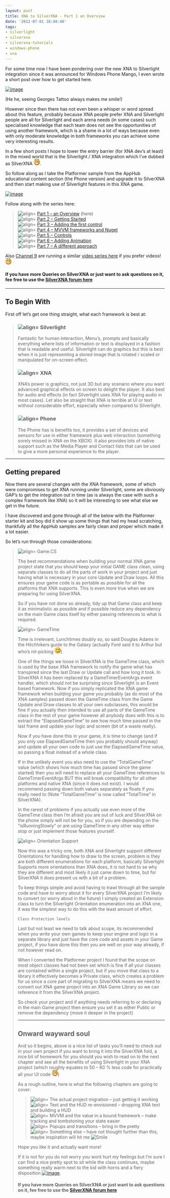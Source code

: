 ```yaml
---
layout: post
title: XNA to SilverXNA - Part 1 an Overview
date: '2012-07-01 18:48:40'
tags:
- silverlight
- silverxna
- silverxna-tutorials
- windows-phone
- xna
---
```


For some time now I have been pondering over the new XNA to Silverlight integration since it was announced for Windows Phone Mango, I even wrote a short post over how to get started here.

[![image](/Images/wordpress/2012/07/image_thumb44.png "image")](/Images/wordpress/2012/07/image43.png)

(He he, seeing Georges Tattoo always makes me smile!)

However since then there has not even been a whisper or word spread about this feature, probably because XNA people prefer XNA and Silverlight people are all for Silverlight and each arena needs (in some cases) such specialised knowledge that each team does not see the opportunities of using another framework, which is a shame in a lot of ways because even with only moderate knowledge in both frameworks you can achieve some very interesting results.

In a few short posts I hope to lower the entry barrier (for XNA dev’s at least) in the mixed world that is the Silverlight / XNA integration which I’ve dubbed as SilverXNA ![Open-mouthed smile](/Images/wordpress/2012/07/wlEmoticon-openmouthedsmile.png).

So follow along as I take the Platformer sample from the AppHub educational content section (the Phone version) and upgrade it to SilverXNA and then start making use of Silverlight features in this XNA game.

[![image](/Images/wordpress/2012/07/image_thumb45.png "image")](/Images/wordpress/2012/07/image44.png)

Follow along with the series here:

> ![align=](http://www.dotnetscraps.com/samples/bullets/025.gif) [Part 1 – an Overview](http://darkgenesis.zenithmoon.com/?p=366) (here)  
> ![align=](http://www.dotnetscraps.com/samples/bullets/025.gif) [Part 2 – Getting Started](http://darkgenesis.zenithmoon.com/?p=386)  
> ![align=](http://www.dotnetscraps.com/samples/bullets/025.gif) [Part 3 – Adding the first control](http://darkgenesis.zenithmoon.com/?p=406)  
> ![align=](http://www.dotnetscraps.com/samples/bullets/025.gif) [Part 4 – MVVM frameworks and Nuget](http://darkgenesis.zenithmoon.com/?p=420)  
> ![align=](http://www.dotnetscraps.com/samples/bullets/025.gif) [Part 5 – Controls](http://darkgenesis.zenithmoon.com/?p=443 "SilverXNA Part 5 - Controls")  
> ![align=](http://www.dotnetscraps.com/samples/bullets/025.gif) [Part 6 – Adding Animation](http://darkgenesis.zenithmoon.com/?p=496 "SilverXNA Part 6 Animation")  
> ![align=](http://www.dotnetscraps.com/samples/bullets/025.gif) [Part 7 – A different approach](http://darkgenesis.zenithmoon.com/?p=505 "SilverXNA Part 7 A different approach")

Also [Channel 9](http://channel9.msdn.com/posts/Get-to-Windows-Phone-Mango-1-From-XNA-to-SLXNA) are running a similar [video series here](http://channel9.msdn.com/posts/Get-to-Windows-Phone-Mango-1-From-XNA-to-SLXNA) if you prefer videos! ![Open-mouthed smile](/Images/wordpress/2012/07/wlEmoticon-openmouthedsmile.png)

#### If you have more Queries on SilverXNA or just want to ask questions on it, fee free to use the [SilverXNA forum here](http://darkgenesis.zenithmoon.com/forums/forum/silverxna/ "SilverXNA blog post forum on Dark Genesis")

* * *

## To Begin With

First off let’s get one thing straight, what each framework is best at:

> ### ![align=](http://www.dotnetscraps.com/samples/bullets/036.gif)    Silverlight
> 
> Fantastic for human interaction, Menu’s, prompts and basically everything where lists of information or text is displayed in a fashion that is readable and useful.  Silverlight can do graphics but this is best when it is just representing a stored image that is rotated / scaled or manipulated for on-screen effect.
> 
> ### ![align=](http://www.dotnetscraps.com/samples/bullets/036.gif)    XNA
> 
> XNA’s power is graphics, not just 3D but any scenario where you want advanced graphical effects on screen to delight the player.  It also best for audio and effects (in fact Silverlight uses XNA for playing audio in most cases).  Let also be straight that XNA is terrible at UI or text without considerable effort, especially when compared to Silverlight.
> 
> ### ![align=](http://www.dotnetscraps.com/samples/bullets/036.gif)    Phone
> 
> The Phone has is benefits too, it provides a set of devices and sensors for use in either framework plus web interaction (something sorely missed in XNA on the XBOX).  It also provides lots of native support such as the Media Player and Contact lists that can be used to give a more personal experience to the player.

* * *

## Getting prepared

Now there are several changes with the XNA framework, some of which were compromises to get XNA running under Silverlight, some are obviously GAP’s to get the integration out in time (as is always the case with such a complex framework like XNA) so it will be interesting to see what else we get in the future.

I have discovered and gone through all of the below with the Platformer starter kit and boy did it show up some things that had my head scratching, thankfully all the AppHub samples are fairly clean and proper which made it a lot easier.

So let’s run through those considerations:

> ![align=](http://www.dotnetscraps.com/samples/bullets/035.gif)    Game.CS
> 
> The best recommendations when building your normal XNA game project state that you should keep your initial GAME class clean, using separate classes to do all the parts of work in your project and just having what is necessary in your core Update and Draw loops.  All this ensures your game code is as portable as possible for all the platforms that XNA supports.  This is even more true when we are preparing for using SilverXNA.
> 
> So if you have not done so already, tidy up that Game class and keep it as minimalistic as possible and if possible reduce any dependency on the main Game class itself by either passing references to what is required.
> 
> ![align=](http://www.dotnetscraps.com/samples/bullets/035.gif)    GameTime
> 
> Time is irrelevant, Lunchtimes doubly so, so said Douglas Adams in the Hitchhikers guide to the Galaxy (actually Ford said it to Arthur but who’s nit-picking ![Smile](/Images/wordpress/2012/07/wlEmoticon-smile.png))
> 
> One of the things we loose in SilverXNA is the GameTime class, which is used by the base XNA framework to notify the game what has transpired since the last Draw or Update call and how long it took.  In SilverXNA it has been replaced by a GameTimerEventArgs event handler, which should not be surprising since Silverlight is an Event based framework.  Now if you simply replicated the XNA game framework when building your game you probably (as do most of the XNA samples) passed down the GameTime class from the Game Update and Draw classes to all your own subclasses, this would be fine if you actually then intended to use all parts of the GameTime class in the rest of your game however all anybody does with this is to extract the “ElapsedGameTime” to see how much time passed in the last frame and update your logic and screen (bit of a waste really).
> 
> Now if you have done this in your game, it is time to change (and if you only use ElapsedGameTime then you probably should anyway) and update all your own code to just use the ElapsedGameTime value, so passing a float instead of a whole class.
> 
> If in the unlikely event you also need to use the “TotalGameTime” value (which shows how much time has passed since the game started) then you will need to replace all your GameTime references to GameTimerEventArgs BUT this will break compatibility for all other platforms and native XNA (since it does not exist).  I would recommend passing down both values separately as floats if you really need to (Note “TotalGameTime” is now called “TotalTime” in SilverXNA).
> 
> In the rarest of problems if you actually use even more of the GameTime class then I’m afraid you are out of luck and SIlverXNA on the phone simply will not be for you, so if you are depending on the “isRunningSlowly” or are using GameTime in any other way either stop or just implement those features yourself.
> 
> ![align=](http://www.dotnetscraps.com/samples/bullets/035.gif)    Orientation Support
> 
> Now this was a tricky one, both XNA and Silverlight support different Orientations for handling how to draw to the screen, problem is they are both different enumerations for each platform, basically Silverlight Supports more orientations than XNA does, it is not hard to se why they are different and most likely it just came down to time, but for SilverXNA it does present us with a bit of a problem.
> 
> To keep things simple and avoid having to trawl through all the sample code and have to worry about it for every SilverXNA project I’m likely to convert (or worry about in the future) I simply created an Extension class to turn the Silverlight Orientation enumeration into an XNA one, it was the simplest way to do this with the least amount of effort.
> 
>     
> 
>     Class Protection levels
> 
> Last but not least we need to talk about scope, its recommended when you write your own games to keep your engine and logic in a separate library and just have the core code and assets in your Game project, if you have done this then you are well on your way already, if not however read on.
> 
> When I converted the Platformer project I found that the scope on most object classes had not been set which is fine if all your classes are contained within a single project, but if you move that class to a library it effectively becomes a Private class, which creates a problem for us since a core part of migrating to SilverXNA means we need to convert out XNA game project into an XNA Game Library so we can reference it from the SilverXNA project.
> 
> So check your project and if anything needs referring to or declaring in the main Game project then ensure you set it as either Public or remove the dependency (move it deeper in the project)
> 
> * * *
> 
> ## Onward wayward soul
> 
> And so it begins, above is a nice list of tasks you’ll need to check out in your own project if you want to bring it into the SilverXNA fold, a nice bit of homework for you should you wish to read on to the next chapter and see all the benefits of using Silverlight in your XNA project (which roughly equates to 50 – 60 % less code for practically all your UI code ![Open-mouthed smile](/Images/wordpress/2012/07/wlEmoticon-openmouthedsmile.png))
> 
> As a rough outline, here is what the following chapters are going to cover:
> 
> > ![align=](http://www.dotnetscraps.com/samples/bullets/034.gif)    The actual project migration – just getting it working  
> > ![align=](http://www.dotnetscraps.com/samples/bullets/034.gif)    Text and the HUD re-envisioned – dropping XNA text and building a HUD  
> > ![align=](http://www.dotnetscraps.com/samples/bullets/034.gif)    MVVM and the value in a bound framework – make tracking and tombstoning your state easier  
> > ![align=](http://www.dotnetscraps.com/samples/bullets/034.gif)    Popups and transitions – bring in the pretty  
> > ![align=](http://www.dotnetscraps.com/samples/bullets/034.gif)    Something else – have not thought further than this, maybe inspiration will hit me ![Smile](/cfs-file.ashx/__key/CommunityServer.Blogs.Components.WeblogFiles/darkgenesis.metablogapi/5775.wlEmoticon_2D00_smile_5F00_02C7FA23.png)
> 
> Hope you like it and actually want more!
> 
> If it is not for you do not worry you wont hurt my feelings but I’m sure I can find a nice pretty spot to sit while the class continues, maybe something really warm next to the kid with horns and a fiery disposition [![image](/Images/wordpress/2012/07/image_thumb46.png "image")](/Images/wordpress/2012/07/image45.png).
> 
> #### If you have more Queries on SilverXNA or just want to ask questions on it, fee free to use the [SilverXNA forum here](http://darkgenesis.zenithmoon.com/forums/forum/silverxna/ "SilverXNA blog post forum on Dark Genesis")

